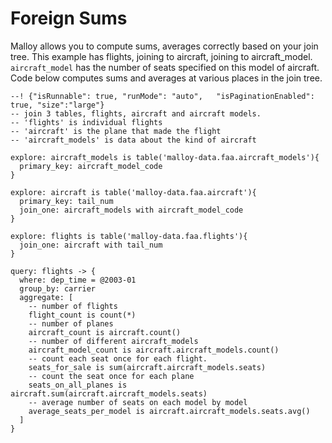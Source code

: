 # Foreign Sums
Malloy allows you to compute sums, averages correctly based on your join tree.  This example has flights, joining to aircraft, joining to aircraft_model.
`aircraft_model` has the number of seats specified on this model of aircraft.  Code below computes sums and averages at various places in the join tree.

```malloy
--! {"isRunnable": true, "runMode": "auto",   "isPaginationEnabled": true, "size":"large"}
-- join 3 tables, flights, aircraft and aircraft models.
-- 'flights' is individual flights
-- 'aircraft' is the plane that made the flight
-- 'aircraft_models' is data about the kind of aircraft

explore: aircraft_models is table('malloy-data.faa.aircraft_models'){
  primary_key: aircraft_model_code
}

explore: aircraft is table('malloy-data.faa.aircraft'){
  primary_key: tail_num
  join_one: aircraft_models with aircraft_model_code
}

explore: flights is table('malloy-data.faa.flights'){
  join_one: aircraft with tail_num
}

query: flights -> {
  where: dep_time = @2003-01
  group_by: carrier
  aggregate: [
    -- number of flights
    flight_count is count(*)
    -- number of planes
    aircraft_count is aircraft.count()
    -- number of different aircraft_models
    aircraft_model_count is aircraft.aircraft_models.count()
    -- count each seat once for each flight.
    seats_for_sale is sum(aircraft.aircraft_models.seats)
    -- count the seat once for each plane
    seats_on_all_planes is aircraft.sum(aircraft.aircraft_models.seats)
    -- average number of seats on each model by model
    average_seats_per_model is aircraft.aircraft_models.seats.avg()
  ]
}
```
